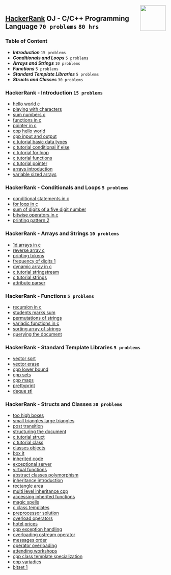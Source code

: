 <img align="right" width="80" height="80" src="https://github.com/cs-MohamedAyman/Problem-Solving-Training/blob/master/online-judges-logos/hackerrank.jpg">

## [HackerRank](https://www.hackerrank.com/) OJ - C/C++ Programming Language `70 problems` `80 hrs`

### Table of Content

- ***Introduction***                 `15 problems`
- ***Conditionals and Loops***       `5 problems`
- ***Arrays and Strings***           `10 problems`
- ***Functions***                    `5 problems`
- ***Standard Template Libraries***  `5 problems`
- ***Structs and Classes***          `30 problems`

### HackerRank - Introduction `15 problems`

- [hello world c](https://www.hackerrank.com/challenges/hello-world-c/problem)
- [playing with characters](https://www.hackerrank.com/challenges/playing-with-characters/problem)
- [sum numbers c](https://www.hackerrank.com/challenges/sum-numbers-c/problem)
- [functions in c](https://www.hackerrank.com/challenges/functions-in-c/problem)
- [pointer in c](https://www.hackerrank.com/challenges/pointer-in-c/problem)
- [cpp hello world](https://www.hackerrank.com/challenges/cpp-hello-world/problem)
- [cpp input and output](https://www.hackerrank.com/challenges/cpp-input-and-output/problem)
- [c tutorial basic data types](https://www.hackerrank.com/challenges/c-tutorial-basic-data-types/problem)
- [c tutorial conditional if else](https://www.hackerrank.com/challenges/c-tutorial-conditional-if-else/problem)
- [c tutorial for loop](https://www.hackerrank.com/challenges/c-tutorial-for-loop/problem)
- [c tutorial functions](https://www.hackerrank.com/challenges/c-tutorial-functions/problem)
- [c tutorial pointer](https://www.hackerrank.com/challenges/c-tutorial-pointer/problem)
- [arrays introduction](https://www.hackerrank.com/challenges/arrays-introduction/problem)
- [variable sized arrays](https://www.hackerrank.com/challenges/variable-sized-arrays/problem)

### HackerRank - Conditionals and Loops `5 problems`

- [conditional statements in c](https://www.hackerrank.com/challenges/conditional-statements-in-c/problem)
- [for loop in c](https://www.hackerrank.com/challenges/for-loop-in-c/problem)
- [sum of digits of a five digit number](https://www.hackerrank.com/challenges/sum-of-digits-of-a-five-digit-number/problem)
- [bitwise operators in c](https://www.hackerrank.com/challenges/bitwise-operators-in-c/problem)
- [printing pattern 2](https://www.hackerrank.com/challenges/printing-pattern-2/problem)

### HackerRank - Arrays and Strings `10 problems`

- [1d arrays in c](https://www.hackerrank.com/challenges/1d-arrays-in-c/problem)
- [reverse array c](https://www.hackerrank.com/challenges/reverse-array-c/problem)
- [printing tokens ](https://www.hackerrank.com/challenges/printing-tokens-/problem)
- [frequency of digits 1](https://www.hackerrank.com/challenges/frequency-of-digits-1/problem)
- [dynamic array in c](https://www.hackerrank.com/challenges/dynamic-array-in-c/problem)
- [c tutorial stringstream](https://www.hackerrank.com/challenges/c-tutorial-stringstream/problem)
- [c tutorial strings](https://www.hackerrank.com/challenges/c-tutorial-strings/problem)
- [attribute parser](https://www.hackerrank.com/challenges/attribute-parser/problem)

### HackerRank - Functions `5 problems`

- [recursion in c](https://www.hackerrank.com/challenges/recursion-in-c/problem)
- [students marks sum](https://www.hackerrank.com/challenges/students-marks-sum/problem)
- [permutations of strings](https://www.hackerrank.com/challenges/permutations-of-strings/problem)
- [variadic functions in c](https://www.hackerrank.com/challenges/variadic-functions-in-c/problem)
- [sorting array of strings](https://www.hackerrank.com/challenges/sorting-array-of-strings/problem)
- [querying the document](https://www.hackerrank.com/challenges/querying-the-document/problem)

### HackerRank - Standard Template Libraries `5 problems`

- [vector sort](https://www.hackerrank.com/challenges/vector-sort/problem)
- [vector erase](https://www.hackerrank.com/challenges/vector-erase/problem)
- [cpp lower bound](https://www.hackerrank.com/challenges/cpp-lower-bound/problem)
- [cpp sets](https://www.hackerrank.com/challenges/cpp-sets/problem)
- [cpp maps](https://www.hackerrank.com/challenges/cpp-maps/problem)
- [prettyprint](https://www.hackerrank.com/challenges/prettyprint/problem)
- [deque stl](https://www.hackerrank.com/challenges/deque-stl/problem)

### HackerRank - Structs and Classes `30 problems`

- [too high boxes](https://www.hackerrank.com/challenges/too-high-boxes/problem)
- [small triangles large triangles](https://www.hackerrank.com/challenges/small-triangles-large-triangles/problem)
- [post transition](https://www.hackerrank.com/challenges/post-transition/problem)
- [structuring the document](https://www.hackerrank.com/challenges/structuring-the-document/problem)
- [c tutorial struct](https://www.hackerrank.com/challenges/c-tutorial-struct/problem)
- [c tutorial class](https://www.hackerrank.com/challenges/c-tutorial-class/problem)
- [classes objects](https://www.hackerrank.com/challenges/classes-objects/problem)
- [box it](https://www.hackerrank.com/challenges/box-it/problem)
- [inherited code](https://www.hackerrank.com/challenges/inherited-code/problem)
- [exceptional server](https://www.hackerrank.com/challenges/exceptional-server/problem)
- [virtual functions](https://www.hackerrank.com/challenges/virtual-functions/problem)
- [abstract classes polymorphism](https://www.hackerrank.com/challenges/abstract-classes-polymorphism/problem)
- [inheritance introduction](https://www.hackerrank.com/challenges/inheritance-introduction/problem)
- [rectangle area](https://www.hackerrank.com/challenges/rectangle-area/problem)
- [multi level inheritance cpp](https://www.hackerrank.com/challenges/multi-level-inheritance-cpp/problem)
- [accessing inherited functions](https://www.hackerrank.com/challenges/accessing-inherited-functions/problem)
- [magic spells](https://www.hackerrank.com/challenges/magic-spells/problem)
- [c class templates](https://www.hackerrank.com/challenges/c-class-templates/problem)
- [preprocessor solution](https://www.hackerrank.com/challenges/preprocessor-solution/problem)
- [overload operators](https://www.hackerrank.com/challenges/overload-operators/problem)
- [hotel prices](https://www.hackerrank.com/challenges/hotel-prices/problem)
- [cpp exception handling](https://www.hackerrank.com/challenges/cpp-exception-handling/problem)
- [overloading ostream operator](https://www.hackerrank.com/challenges/overloading-ostream-operator/problem)
- [messages order](https://www.hackerrank.com/challenges/messages-order/problem)
- [operator overloading](https://www.hackerrank.com/challenges/operator-overloading/problem)
- [attending workshops](https://www.hackerrank.com/challenges/attending-workshops/problem)
- [cpp class template specialization](https://www.hackerrank.com/challenges/cpp-class-template-specialization/problem)
- [cpp variadics](https://www.hackerrank.com/challenges/cpp-variadics/problem)
- [bitset 1](https://www.hackerrank.com/challenges/bitset-1/problem)
